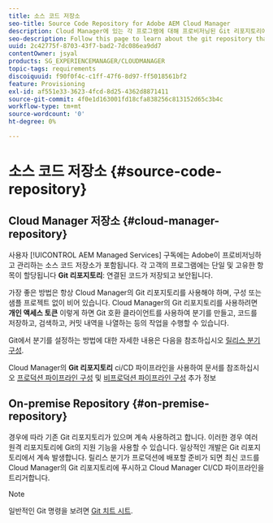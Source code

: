 ```yaml
---
title: 소스 코드 저장소
seo-title: Source Code Repository for Adobe AEM Cloud Manager
description: Cloud Manager에 있는 각 프로그램에 대해 프로비저닝된 Git 리포지토리에 대해 알려면 이 페이지를 따르십시오.
seo-description: Follow this page to learn about the git repository that is provisioned for each program you have in Adobe AEM Cloud Manager.
uuid: 2c42775f-8703-43f7-bad2-7dc086ea9dd7
contentOwner: jsyal
products: SG_EXPERIENCEMANAGER/CLOUDMANAGER
topic-tags: requirements
discoiquuid: f90f0f4c-c1ff-47f6-8d97-ff5018561bf2
feature: Provisioning
exl-id: af551e33-3623-4fcd-8d25-4362d8871411
source-git-commit: 4f0e1d163001fd18cfa838256c813152d65c3b4c
workflow-type: tm+mt
source-wordcount: '0'
ht-degree: 0%

---
```


# 소스 코드 저장소 {#source-code-repository}

## Cloud Manager 저장소 {#cloud-manager-repository}

사용자 [!UICONTROL AEM Managed Services] 구독에는 Adobe이 프로비저닝하고 관리하는 소스 코드 저장소가 포함됩니다. 각 고객의 프로그램에는 단일 및 고유한 항목이 할당됩니다 **Git 리포지토리**: 연결된 코드가 저장되고 보안됩니다.

가장 좋은 방법은 항상 Cloud Manager의 Git 리포지토리를 사용해야 하며, 구성 또는 샘플 프로젝트 없이 비어 있습니다. Cloud Manager의 Git 리포지토리를 사용하려면 **개인 액세스 토큰** 이렇게 하면 Git 호환 클라이언트를 사용하여 분기를 만들고, 코드를 저장하고, 검색하고, 커밋 내역을 나열하는 등의 작업을 수행할 수 있습니다.

Git에서 분기를 설정하는 방법에 대한 자세한 내용은 다음을 참조하십시오 [릴리스 분기 구성](configure-your-release-branches.md).

Cloud Manager의 **Git 리포지토리** ci/CD 파이프라인을 사용하여 문서를 참조하십시오 [프로덕션 파이프라인 구성](configuring-production-pipelines.md) 및 [비프로덕션 파이프라인 구성](configuring-non-production-pipelines.md) 추가 정보

## On-premise Repository {#on-premise-repository}

경우에 따라 기존 Git 리포지토리가 있으며 계속 사용하려고 합니다. 이러한 경우 여러 원격 리포지토리에 Git의 지원 기능을 사용할 수 있습니다. 일상적인 개발은 Git 리포지토리에서 계속 발생합니다. 릴리스 분기가 프로덕션에 배포할 준비가 되면 최신 코드를 Cloud Manager의 Git 리포지토리에 푸시하고 Cloud Manager CI/CD 파이프라인을 트리거합니다.

>[!NOTE]
>
>일반적인 Git 명령을 보려면 [Git 치트 시트](https://education.github.com/git-cheat-sheet-education.pdf).
